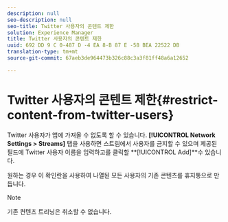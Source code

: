 ```yaml
---
description: null
seo-description: null
seo-title: Twitter 사용자의 콘텐트 제한
solution: Experience Manager
title: Twitter 사용자의 콘텐트 제한
uuid: 692 DD 9 C 0-487 D -4 EA 8-B 87 E -58 BEA 22522 DB
translation-type: tm+mt
source-git-commit: 67aeb3de964473b326c88c3a3f81ff48a6a12652

---
```



# Twitter 사용자의 콘텐트 제한{#restrict-content-from-twitter-users}

Twitter 사용자가 앱에 가져올 수 없도록 할 수 있습니다. **[!UICONTROL Network Settings > Streams]** 탭을 사용하면 스트림에서 사용자를 금지할 수 있으며 제공된 필드에 Twitter 사용자 이름을 입력하고를 클릭할 **[!UICONTROL Add]**수 있습니다.

원하는 경우 이 확인란을 사용하여 나열된 모든 사용자의 기존 콘텐츠를 휴지통으로 만듭니다.

>[!NOTE]
>
>기존 컨텐츠 트리닝은 취소할 수 없습니다.

